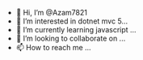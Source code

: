 - 👋 Hi, I’m @Azam7821
- 👀 I’m interested in dotnet mvc 5...
- 🌱 I’m currently learning javascript ...
- 💞️ I’m looking to collaborate on ...
- 📫 How to reach me ...

<!---
Azam7821/Azam7821 is a ✨ special ✨ repository because its `README.md` (this file) appears on your GitHub profile.
You can click the Preview link to take a look at your changes.
--->
